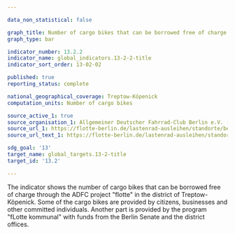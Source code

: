 ```yaml
---

data_non_statistical: false

graph_title: Number of cargo bikes that can be borrowed free of charge
graph_type: bar

indicator_number: 13.2.2
indicator_name: global_indicators.13-2-2-title
indicator_sort_order: 13-02-02

published: true
reporting_status: complete

national_geographical_coverage: Treptow-Köpenick
computation_units: Number of cargo bikes

source_active_1: true
source_organisation_1: Allgemeiner Deutscher Fahrrad-Club Berlin e.V. - fLotte-Berlin
source_url_1: https://flotte-berlin.de/lastenrad-ausleihen/standorte/bezirke/
source_url_text_1: https://flotte-berlin.de/lastenrad-ausleihen/standorte/bezirke/

sdg_goal: '13'
target_name: global_targets.13-2-title
target_id: '13.2'

---
```


The indicator shows the number of cargo bikes that can be borrowed free of charge through the ADFC project "flotte" in the district of Treptow-Köpenick. 
Some of the cargo bikes are provided by citizens, businesses and other committed individuals. Another part is provided by the 
program "fLotte kommunal" with funds from the Berlin Senate and the district offices.
